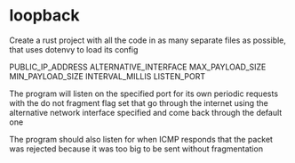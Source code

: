 # loopback

Create a rust project with all the code in as many separate files as possible, that uses dotenvy to load its config 

PUBLIC_IP_ADDRESS
ALTERNATIVE_INTERFACE
MAX_PAYLOAD_SIZE
MIN_PAYLOAD_SIZE
INTERVAL_MILLIS
LISTEN_PORT

The program will listen on the specified port for its own periodic requests with the do not fragment flag set that go through the internet using the alternative network interface specified and come back through the default one

The program should also listen for when ICMP responds that the packet was rejected because it was too big to be sent without fragmentation
